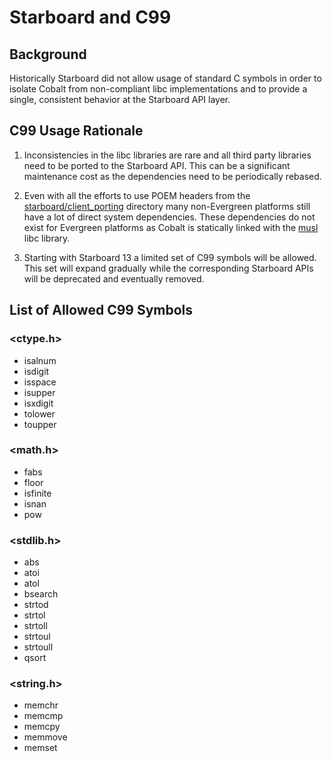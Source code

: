 # Starboard and C99

## Background

Historically Starboard did not allow usage of standard C symbols in order to
isolate Cobalt from non-compliant libc implementations and to provide a single,
consistent behavior at the Starboard API layer.

## C99 Usage Rationale
1. Inconsistencies in the libc libraries are rare and all third party libraries
need to be ported to the Starboard API. This can be a significant maintenance
cost as the dependencies need to be periodically rebased.

2. Even with all the efforts to use POEM headers from the
[starboard/client_porting](../../starboard/client_porting) directory many
non-Evergreen platforms still have a lot of direct system dependencies. These
dependencies do not exist for Evergreen platforms as Cobalt is statically
linked with the [musl](../../third_party/musl/musl.gyp) libc library.

3. Starting with Starboard 13 a limited set of C99 symbols will be allowed.
This set will expand gradually while the corresponding Starboard APIs will be
deprecated and eventually removed.

## List of Allowed C99 Symbols
### <ctype.h>
* isalnum
* isdigit
* isspace
* isupper
* isxdigit
* tolower
* toupper
### <math.h>
* fabs
* floor
* isfinite
* isnan
* pow
### <stdlib.h>
* abs
* atoi
* atol
* bsearch
* strtod
* strtol
* strtoll
* strtoul
* strtoull
* qsort
### <string.h>
* memchr
* memcmp
* memcpy
* memmove
* memset
